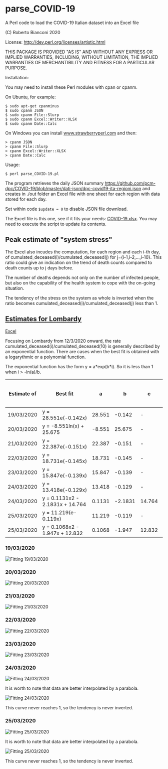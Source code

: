 # parse_COVID-19
A Perl code to load the COVID-19 Italian dataset into an Excel file

(C) Roberto Bianconi 2020 

License: http://dev.perl.org/licenses/artistic.html

THIS PACKAGE IS PROVIDED "AS IS" AND WITHOUT ANY EXPRESS OR
IMPLIED WARRANTIES, INCLUDING, WITHOUT LIMITATION, THE IMPLIED
WARRANTIES OF MERCHANTIBILITY AND FITNESS FOR A PARTICULAR PURPOSE.

Installation:

You may need to install these Perl modules with cpan or cpanm. 

On Ubuntu, for example:
```
$ sudo apt-get cpanminus
$ sudo cpanm JSON
$ sudo cpanm File::Slurp
$ sudo cpanm Excel::Writer::XLSX
$ sudo cpanm Date::Calc
```
On Windows you can install www.strawberryperl.com and then:
```
> cpanm JSON
> cpanm File::Slurp
> cpanm Excel::Writer::XLSX
> cpanm Date::Calc
```

Usage:
```
$ perl parse_COVID-19.pl
```

The program retrieves the daily JSON summary https://github.com/pcm-dpc/COVID-19/blob/master/dati-json/dpc-covid19-ita-regioni.json and creates in ./out folder an Excel file with one sheet for each region with data stored for each day.

Set within code `$update = 0` to disable JSON file download.

The Excel file is this one, see if it fits your needs: [COVID-19.xlsx](./out/COVID-19.xlsx). You may need to execute the script to update its contents.

## Peak estimate of "system stress"

The Excel also incudes the computation, for each region and each i-th day, of cumulated_deceased(i)/cumulated_deceased(j) for j={i-1,i-2,...,i-10}. This ratio could give an indication on the trend of death counts compared to death counts up to j days before. 

The number of deaths depends not only on the number of infected people, but also on the capability of the health system to cope with the on-going situation.

The tendency of the stress on the system as whole is inverted when the ratio becomes cumulated_deceased(i)/cumulated_deceased(j) less than 1.

## [Estimates for Lombardy](lombardy/README.md)

[Excel](old/COVID-19_summary.xlsx)

Focusing on Lombardy from 12/3/2020 onward, the rate cumulated_deceased(i)/cumulated_deceased(10) is generally described by an exponential function. There are cases when the best fit is obtained with a logarythmic or a polynomial function.

The exponential function has the form y = a\*exp(b\*i). So it is less than 1 when i > -ln(a)/b. 

|Estimate of|Best fit|a|b|c|R2|Estimated days from peak|Estimated peak date|
|-|-|-|-|-|-|-|-|
|19/03/2020|y = 28.551e(-0.142x)|28.551|-0.142|-|0.9383|24|02/04/2020|
|20/03/2020|y = -8.551ln(x) + 25.675|-8.551|25.675|-|0.9887|18|28/03/2020|
|21/03/2020|y = 22.387e(-0.151x)|22.387|-0.151|-|0.9792|21|01/04/2020|
|22/03/2020|y = 18.731e(-0.145x)|18.731|-0.145|-|0.9749|20|01/04/2020|
|23/03/2020|y = 15.847e(-0.139x)|15.847|-0.139|-|0.9608|20|02/04/2020|
|24/03/2020|y = 13.418e(-0.129x)|13.418|-0.129|-|0.9389|20|03/04/2020|
|24/03/2020|y = 0.1131x2 - 2.1831x + 14.764|0.1131|-2.1831|14.764|0.9686|n.a.|n.a.|
|25/03/2020|y = 11.219(e-0.119x)|11.219|-0.119|-|0.9258|20|04/04/2020|
|25/03/2020|y = 0.1068x2 - 1.947x + 12.832|0.1068|-1.947|12.832|0.9526|n.a.|n.a.|


### 19/03/2020

![Fitting 19/03/2020](old/lombardia_j10_20200319_exp.png)

### 20/03/2020

![Fitting 20/03/2020](old/lombardia_j10_20200320_log.png)

### 21/03/2020

![Fitting 21/03/2020](old/lombardia_j10_20200321_exp.png)

### 22/03/2020

![Fitting 22/03/2020](old/lombardia_j10_20200322_exp.png)

### 23/03/2020

![Fitting 23/03/2020](old/lombardia_j10_20200323_exp.png)

### 24/03/2020

![Fitting 24/03/2020](old/lombardia_j10_20200324_exp.png)


It is worth to note that data are better interpolated by a parabola.

![Fitting 24/03/2020](old/lombardia_j10_20200324_x2.png)

This curve never reaches 1, so the tendency is never inverted.

### 25/03/2020

![Fitting 25/03/2020](old/lombardia_j10_20200325_exp.png)


It is worth to note that data are better interpolated by a parabola.

![Fitting 25/03/2020](old/lombardia_j10_20200325_x2.png)

This curve never reaches 1, so the tendency is never inverted.



